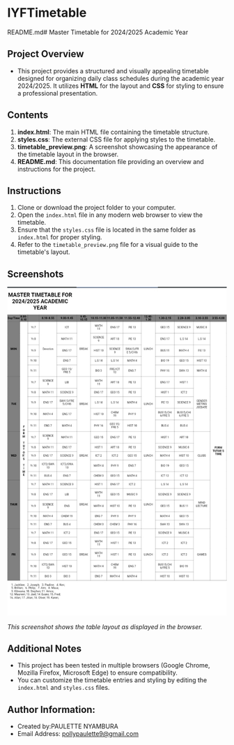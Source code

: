 # IYFTimetable
README.md# Master Timetable for 2024/2025 Academic Year

## Project Overview
- This project provides a structured and visually appealing timetable designed for organizing daily class schedules during the academic year 2024/2025. It utilizes **HTML** for the layout and **CSS** for styling to ensure a professional presentation.

## Contents
1. **index.html**: The main HTML file containing the timetable structure.
2. **styles.css**: The external CSS file for applying styles to the timetable.
3. **timetable_preview.png**: A screenshot showcasing the appearance of the timetable layout in the browser.
4. **README.md**: This documentation file providing an overview and instructions for the project.

## Instructions
1. Clone or download the project folder to your computer.
2. Open the `index.html` file in any modern web browser to view the timetable.
3. Ensure that the `styles.css` file is located in the same folder as `index.html` for proper styling.
4. Refer to the `timetable_preview.png` file for a visual guide to the timetable's layout.


## Screenshots

![Timetable Preview](timetable_preview.png)

_This screenshot shows the table layout as displayed in the browser._


## Additional Notes
- This project has been tested in multiple browsers (Google Chrome, Mozilla Firefox, Microsoft Edge) to ensure compatibility.
- You can customize the timetable entries and styling by editing the `index.html` and `styles.css` files.

## Author Information:
- Created by:PAULETTE NYAMBURA
- Email Address: pollypaulette9@gmail.com 
